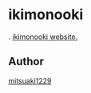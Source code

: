 ikimonooki
====

. [ikimonooki website.](https://ikimonooki.com)

## Author

[mitsuaki1229](https://github.com/mitsuaki1229)
